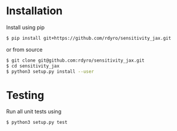 # Installation

Install using pip
```bash
$ pip install git+https://github.com/rdyro/sensitivity_jax.git
```
or from source
```bash
$ git clone git@github.com:rdyro/sensitivity_jax.git
$ cd sensitivity_jax
$ python3 setup.py install --user
```

# Testing

Run all unit tests using
```bash
$ python3 setup.py test
```
